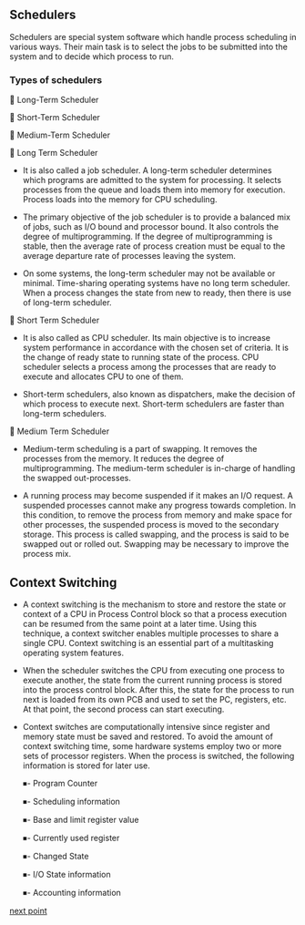 
## Schedulers
Schedulers are special system software which handle process scheduling in various ways. Their main task is to select the jobs to be submitted into the system and to decide which process to run.

### Types of schedulers
🛑 Long-Term Scheduler

🛑 Short-Term Scheduler

🛑 Medium-Term Scheduler


🔰 Long Term Scheduler
- It is also called a job scheduler. A long-term scheduler determines which programs are admitted to the system for processing. It selects processes from the queue and loads them into memory for execution. Process loads into the memory for CPU scheduling.

- The primary objective of the job scheduler is to provide a balanced mix of jobs, such as I/O bound and processor bound. It also controls the degree of multiprogramming. If the degree of multiprogramming is stable, then the average rate of process creation must be equal to the average departure rate of processes leaving the system.

- On some systems, the long-term scheduler may not be available or minimal. Time-sharing operating systems have no long term scheduler. When a process changes the state from new to ready, then there is use of long-term scheduler.


🔰 Short Term Scheduler
- It is also called as CPU scheduler. Its main objective is to increase system performance in accordance with the chosen set of criteria. It is the change of ready state to running state of the process. CPU scheduler selects a process among the processes that are ready to execute and allocates CPU to one of them.

- Short-term schedulers, also known as dispatchers, make the decision of which process to execute next. Short-term schedulers are faster than long-term schedulers.


🔰 Medium Term Scheduler
- Medium-term scheduling is a part of swapping. It removes the processes from the memory. It reduces the degree of multiprogramming. The medium-term scheduler is in-charge of handling the swapped out-processes.

- A running process may become suspended if it makes an I/O request. A suspended processes cannot make any progress towards completion. In this condition, to remove the process from memory and make space for other processes, the suspended process is moved to the secondary storage. This process is called swapping, and the process is said to be swapped out or rolled out. Swapping may be necessary to improve the process mix.



## Context Switching
- A context switching is the mechanism to store and restore the state or context of a CPU in Process Control block so that a process execution can be resumed from the same point at a later time. Using this technique, a context switcher enables multiple processes to share a single CPU. Context switching is an essential part of a multitasking operating system features.

- When the scheduler switches the CPU from executing one process to execute another, the state from the current running process is stored into the process control block. After this, the state for the process to run next is loaded from its own PCB and used to set the PC, registers, etc. At that point, the second process can start executing.
- Context switches are computationally intensive since register and memory state must be saved and restored. To avoid the amount of context switching time, some hardware systems employ two or more sets of processor registers. When the process is switched, the following information is stored for later use.

  ⏹- Program Counter
  
  ⏹- Scheduling information
  
  ⏹- Base and limit register value
  
  ⏹- Currently used register
  
  ⏹- Changed State
  
  ⏹- I/O State information
  
  ⏹- Accounting information


[next point](https://github.com/prashantjagtap2909/OS/blob/main/Topics/Operating%20System/10%20-%20Scheduling%20algorithm.md)
